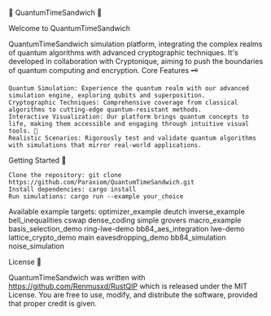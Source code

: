 🌌 QuantumTimeSandwich 🥪

Welcome to QuantumTimeSandwich

QuantumTimeSandwich simulation platform, integrating the complex realms of quantum algorithms with advanced cryptographic techniques. It's developed in collaboration with Cryptonique, aiming to push the boundaries of quantum computing and encryption.
Core Features 🗝️

    Quantum Simulation: Experience the quantum realm with our advanced simulation engine, exploring qubits and superposition.
    Cryptographic Techniques: Comprehensive coverage from classical algorithms to cutting-edge quantum-resistant methods.
    Interactive Visualization: Our platform brings quantum concepts to life, making them accessible and engaging through intuitive visual tools. 🎨
    Realistic Scenarios: Rigorously test and validate quantum algorithms with simulations that mirror real-world applications.

Getting Started 🚀

    Clone the repository: git clone https://github.com/Paraxiom/QuantumTimeSandwich.git
    Install dependencies: cargo install
    Run simulations: cargo run --example your_choice

Available example targets:
    optimizer_example
    deutch
    inverse_example
    bell_inequalities
    cswap
    dense_coding
    simple
    grovers
    macro_example
    basis_selection_demo
    ring-lwe-demo
    bb84_aes_integration
    lwe-demo
    lattice_crypto_demo
    main
    eavesdropping_demo
    bb84_simulation
    noise_simulation


License 📜

QuantumTimeSandwich was written with https://github.com/Renmusxd/RustQIP
which is released under the MIT License. You are free to use, modify, and distribute the software, provided that proper credit is given.